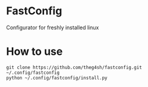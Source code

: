# FastConfig

Configurator for freshly installed linux

# How to use

```
git clone https://github.com/theg4sh/fastconfig.git ~/.config/fastconfig
python ~/.config/fastconfig/install.py
```
